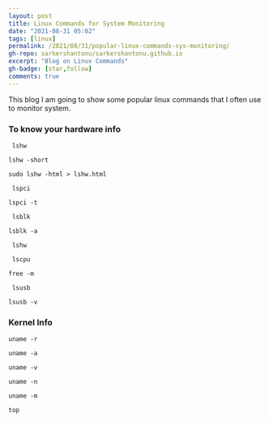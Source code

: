 ```yaml
---
layout: post
title: Linux Commands for System Monitoring
date: "2021-08-31 05:02"
tags: [linux]
permalink: /2021/08/31/popular-linux-commands-sys-monitoring/
gh-repo: sarkershantonu/sarkershantonu.github.io
excerpt: "Blog on Linux Commands"
gh-badge: [star,follow]
comments: true
---
```



This blog I am going to show some popular linux commands that I often use to monitor system.  

### To know your hardware info 

``` lshw```

```lshw -short```

```sudo lshw -html > lshw.html```

``` lspci```

```lspci -t```

``` lsblk```

```lsblk -a```

``` lshw```

``` lscpu```

```free -m```

``` lsusb```

```lsusb -v```

### Kernel Info 

```uname -r```

```uname -a```


```uname -v```

```uname -n```

```uname -m```


```top```


